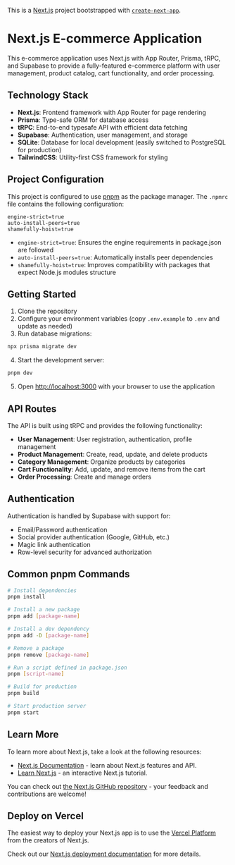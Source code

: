This is a [Next.js](https://nextjs.org) project bootstrapped with [`create-next-app`](https://nextjs.org/docs/app/api-reference/cli/create-next-app).

# Next.js E-commerce Application

This e-commerce application uses Next.js with App Router, Prisma, tRPC, and Supabase to provide a fully-featured e-commerce platform with user management, product catalog, cart functionality, and order processing.

## Technology Stack

- **Next.js**: Frontend framework with App Router for page rendering
- **Prisma**: Type-safe ORM for database access
- **tRPC**: End-to-end typesafe API with efficient data fetching
- **Supabase**: Authentication, user management, and storage
- **SQLite**: Database for local development (easily switched to PostgreSQL for production)
- **TailwindCSS**: Utility-first CSS framework for styling

## Project Configuration

This project is configured to use [pnpm](https://pnpm.io/) as the package manager. The `.npmrc` file contains the following configuration:

```
engine-strict=true
auto-install-peers=true
shamefully-hoist=true
```

- `engine-strict=true`: Ensures the engine requirements in package.json are followed
- `auto-install-peers=true`: Automatically installs peer dependencies
- `shamefully-hoist=true`: Improves compatibility with packages that expect Node.js modules structure

## Getting Started

1. Clone the repository
2. Configure your environment variables (copy `.env.example` to `.env` and update as needed)
3. Run database migrations:

```bash
npx prisma migrate dev
```

4. Start the development server:

```bash
pnpm dev
```

5. Open [http://localhost:3000](http://localhost:3000) with your browser to use the application

## API Routes

The API is built using tRPC and provides the following functionality:

- **User Management**: User registration, authentication, profile management
- **Product Management**: Create, read, update, and delete products
- **Category Management**: Organize products by categories
- **Cart Functionality**: Add, update, and remove items from the cart
- **Order Processing**: Create and manage orders

## Authentication

Authentication is handled by Supabase with support for:

- Email/Password authentication
- Social provider authentication (Google, GitHub, etc.)
- Magic link authentication
- Row-level security for advanced authorization

## Common pnpm Commands

```bash
# Install dependencies
pnpm install

# Install a new package
pnpm add [package-name]

# Install a dev dependency
pnpm add -D [package-name]

# Remove a package
pnpm remove [package-name]

# Run a script defined in package.json
pnpm [script-name]

# Build for production
pnpm build

# Start production server
pnpm start
```

## Learn More

To learn more about Next.js, take a look at the following resources:

- [Next.js Documentation](https://nextjs.org/docs) - learn about Next.js features and API.
- [Learn Next.js](https://nextjs.org/learn) - an interactive Next.js tutorial.

You can check out [the Next.js GitHub repository](https://github.com/vercel/next.js) - your feedback and contributions are welcome!

## Deploy on Vercel

The easiest way to deploy your Next.js app is to use the [Vercel Platform](https://vercel.com/new?utm_medium=default-template&filter=next.js&utm_source=create-next-app&utm_campaign=create-next-app-readme) from the creators of Next.js.

Check out our [Next.js deployment documentation](https://nextjs.org/docs/app/building-your-application/deploying) for more details.
